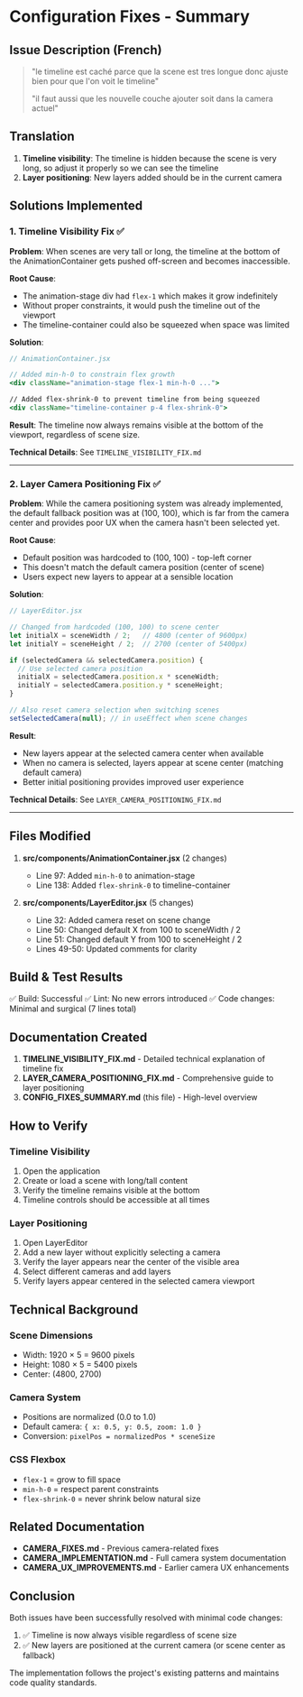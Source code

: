 # Configuration Fixes - Summary

## Issue Description (French)
> "le timeline est caché parce que la scene est tres longue donc ajuste bien pour que l'on voit le timeline"
> 
> "il faut aussi que les nouvelle couche ajouter soit dans la camera actuel"

## Translation
1. **Timeline visibility**: The timeline is hidden because the scene is very long, so adjust it properly so we can see the timeline
2. **Layer positioning**: New layers added should be in the current camera

## Solutions Implemented

### 1. Timeline Visibility Fix ✅

**Problem**: When scenes are very tall or long, the timeline at the bottom of the AnimationContainer gets pushed off-screen and becomes inaccessible.

**Root Cause**: 
- The animation-stage div had `flex-1` which makes it grow indefinitely
- Without proper constraints, it would push the timeline out of the viewport
- The timeline-container could also be squeezed when space was limited

**Solution**:
```jsx
// AnimationContainer.jsx

// Added min-h-0 to constrain flex growth
<div className="animation-stage flex-1 min-h-0 ...">

// Added flex-shrink-0 to prevent timeline from being squeezed
<div className="timeline-container p-4 flex-shrink-0">
```

**Result**: The timeline now always remains visible at the bottom of the viewport, regardless of scene size.

**Technical Details**: See `TIMELINE_VISIBILITY_FIX.md`

---

### 2. Layer Camera Positioning Fix ✅

**Problem**: While the camera positioning system was already implemented, the default fallback position was at (100, 100), which is far from the camera center and provides poor UX when the camera hasn't been selected yet.

**Root Cause**:
- Default position was hardcoded to (100, 100) - top-left corner
- This doesn't match the default camera position (center of scene)
- Users expect new layers to appear at a sensible location

**Solution**:
```jsx
// LayerEditor.jsx

// Changed from hardcoded (100, 100) to scene center
let initialX = sceneWidth / 2;   // 4800 (center of 9600px)
let initialY = sceneHeight / 2;  // 2700 (center of 5400px)

if (selectedCamera && selectedCamera.position) {
  // Use selected camera position
  initialX = selectedCamera.position.x * sceneWidth;
  initialY = selectedCamera.position.y * sceneHeight;
}

// Also reset camera selection when switching scenes
setSelectedCamera(null); // in useEffect when scene changes
```

**Result**: 
- New layers appear at the selected camera center when available
- When no camera is selected, layers appear at scene center (matching default camera)
- Better initial positioning provides improved user experience

**Technical Details**: See `LAYER_CAMERA_POSITIONING_FIX.md`

---

## Files Modified

1. **src/components/AnimationContainer.jsx** (2 changes)
   - Line 97: Added `min-h-0` to animation-stage
   - Line 138: Added `flex-shrink-0` to timeline-container

2. **src/components/LayerEditor.jsx** (5 changes)
   - Line 32: Added camera reset on scene change
   - Line 50: Changed default X from 100 to sceneWidth / 2
   - Line 51: Changed default Y from 100 to sceneHeight / 2
   - Lines 49-50: Updated comments for clarity

## Build & Test Results

✅ Build: Successful
✅ Lint: No new errors introduced
✅ Code changes: Minimal and surgical (7 lines total)

## Documentation Created

1. **TIMELINE_VISIBILITY_FIX.md** - Detailed technical explanation of timeline fix
2. **LAYER_CAMERA_POSITIONING_FIX.md** - Comprehensive guide to layer positioning
3. **CONFIG_FIXES_SUMMARY.md** (this file) - High-level overview

## How to Verify

### Timeline Visibility
1. Open the application
2. Create or load a scene with long/tall content
3. Verify the timeline remains visible at the bottom
4. Timeline controls should be accessible at all times

### Layer Positioning
1. Open LayerEditor
2. Add a new layer without explicitly selecting a camera
3. Verify the layer appears near the center of the visible area
4. Select different cameras and add layers
5. Verify layers appear centered in the selected camera viewport

## Technical Background

### Scene Dimensions
- Width: 1920 × 5 = 9600 pixels
- Height: 1080 × 5 = 5400 pixels
- Center: (4800, 2700)

### Camera System
- Positions are normalized (0.0 to 1.0)
- Default camera: `{ x: 0.5, y: 0.5, zoom: 1.0 }`
- Conversion: `pixelPos = normalizedPos * sceneSize`

### CSS Flexbox
- `flex-1` = grow to fill space
- `min-h-0` = respect parent constraints  
- `flex-shrink-0` = never shrink below natural size

## Related Documentation

- **CAMERA_FIXES.md** - Previous camera-related fixes
- **CAMERA_IMPLEMENTATION.md** - Full camera system documentation
- **CAMERA_UX_IMPROVEMENTS.md** - Earlier camera UX enhancements

## Conclusion

Both issues have been successfully resolved with minimal code changes:

1. ✅ Timeline is now always visible regardless of scene size
2. ✅ New layers are positioned at the current camera (or scene center as fallback)

The implementation follows the project's existing patterns and maintains code quality standards.
